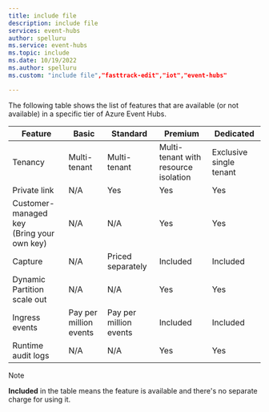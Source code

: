 ```yaml
---
title: include file
description: include file
services: event-hubs
author: spelluru
ms.service: event-hubs
ms.topic: include
ms.date: 10/19/2022
ms.author: spelluru
ms.custom: "include file","fasttrack-edit","iot","event-hubs"

---
```


The following table shows the list of features that are available (or not available) in a specific tier of Azure Event Hubs. 

| Feature | Basic |  Standard | Premium | Dedicated |
| ------- | ------| -------- | ------- | --------- |
| Tenancy | Multi-tenant | Multi-tenant | Multi-tenant with resource isolation | Exclusive single tenant |
| Private link | N/A | Yes | Yes | Yes |
| Customer-managed key <br/>(Bring your own key) | N/A | N/A | Yes | Yes |
| Capture | N/A | Priced separately | Included | Included |
| Dynamic Partition scale out | N/A | N/A | Yes | Yes |
| Ingress events | Pay per million events | Pay per million events | Included | Included
| Runtime audit logs | N/A | N/A | Yes | Yes |

> [!NOTE]
> **Included** in the table means the feature is available and there's no separate charge for using it. 







 
